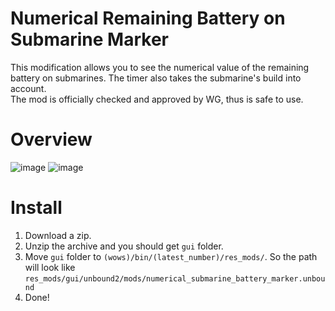 # Numerical Remaining Battery on Submarine Marker
This modification allows you to see the numerical value of the remaining battery on submarines.
The timer also takes the submarine's build into account.  
The mod is officially checked and approved by WG, thus is safe to use.

# Overview
![image](https://github.com/AndrewTaro/SubmarineNumericBattery/assets/36262823/bd04f46b-3a64-480c-9eda-62e752a1f918)
![image](https://github.com/AndrewTaro/SubmarineNumericBattery/assets/36262823/d13e8748-2bd8-4bf2-8ce3-dcd71100e233)

# Install
1. Download a zip.
2. Unzip the archive and you should get `gui` folder.
3. Move `gui` folder to `(wows)/bin/(latest_number)/res_mods/`. So the path will look like `res_mods/gui/unbound2/mods/numerical_submarine_battery_marker.unbound`
4. Done!
